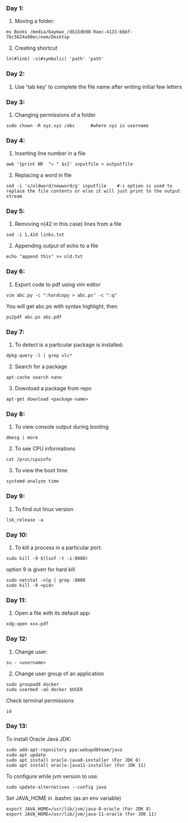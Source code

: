 ### Day 1:

1. Moving a folder:
```
mv Books /media/baymax_/db15db98-9aec-4133-bbbf-7bc5624a98ec/oem/Desktop
```

2. Creating shortcut
```
ln(#link) -s(#symbolic) 'path' 'path'
```

### Day 2:

1. Use 'tab key' to complete the file name after writing initial few letters

### Day 3:
1. Changing permissions of a folder
```
sudo chown -R xyz.xyz /abc		#where xyz is username
```

### Day 4:
1. Inserting line number in a file
```
awk '{print NR  "> " $s}' inputfile > outputfile
```
2. Replacing a word in file
```
sed -i 's/oldword/newword/g' inputfile    #-i option is used to replace the file contents or else it will just print to the output stream
```

### Day 5: 
1. Removing n(42 in this case) lines from a file
```
sed -i 1,42d links.txt
```

2. Appending output of echo to a file
```
echo "append this" >> old.txt
```

### Day 6:
1. Export code to pdf using vim editor
```
vim abc.py -c ":hardcopy > abc.ps" -c ":q"
```
		
You will get abc.ps with syntax highlight, then
```
ps2pdf abc.ps abc.pdf
```

### Day 7:
1. To detect is a particular package is installed:
```
dpkg-query -l | grep vlc*
```

2. Search for a package 
```
apt-cache search nano
```

3. Download a package from repo
```
apt-get download <package-name>
```

### Day 8:
1. To view console output during booting
```
dmesg | more
```

2. To see CPU informations
```
cat /proc/cpuinfo
```

3. To view the boot time
```
systemd-analyze time
```

### Day 9:
1. To find out linux version
```
lsb_release -a
```

### Day 10:
1. To kill a process in a particular port:
```
sudo kill -9 $(lsof -t -i:8080)
```
option 9 is given for hard kill
```
sudo netstat -nlp | grep :8080
sudo kill -9 <pid>
```

### Day 11:
1. Open a file with its default app:
```
xdg-open xxx.pdf
```

### Day 12:
1. Change user:
```
su - <username>
```
2. Change user group of an application
```
sudo groupadd docker
sudo usermod -aG docker $USER
```
Check terminal permissions
```
id
```
### Day 13:

To install Oracle Java JDK:

```
sudo add-apt-repository ppa:webupd8team/java
sudo apt update
sudo apt install oracle-java8-installer (For JDK 8) 
sudo apt install oracle-java11-installer (For JDK 11) 
```
To configure while jvm version to use.

```
sudo update-alternatives --config java
```
Set JAVA_HOME in .bashrc (as an env variable)
```
export JAVA_HOME=/usr/lib/jvm/java-8-oracle (For JDK 8) 
export JAVA_HOME=/usr/lib/jvm/java-11-oracle (For JDK 11)
```

